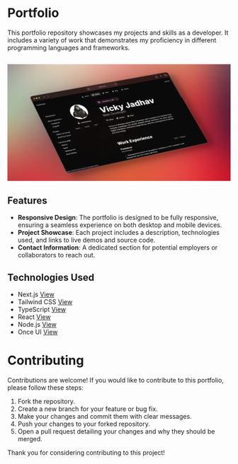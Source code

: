 # Portfolio

This portfolio repository showcases my projects and skills as a developer. It includes a variety of work that demonstrates my proficiency in different programming languages and frameworks.
##

![Portfolio Image](/public/images/portfolio.png)



## Features

- **Responsive Design**: The portfolio is designed to be fully responsive, ensuring a seamless experience on both desktop and mobile devices.
- **Project Showcase**: Each project includes a description, technologies used, and links to live demos and source code.
- **Contact Information**: A dedicated section for potential employers or collaborators to reach out.

## Technologies Used

- Next.js [View](https://nextjs.org)
- Tailwind CSS [View](https://tailwindcss.com)
- TypeScript [View](https://www.typescriptlang.org)
- React [View](https://reactjs.org)
- Node.js [View](https://nodejs.org)
- Once UI [View](https://once-ui.com)

# Contributing

Contributions are welcome! If you would like to contribute to this portfolio, please follow these steps:

1. Fork the repository.
2. Create a new branch for your feature or bug fix.
3. Make your changes and commit them with clear messages.
4. Push your changes to your forked repository.
5. Open a pull request detailing your changes and why they should be merged.

Thank you for considering contributing to this project!



